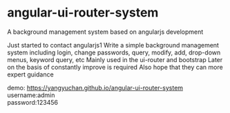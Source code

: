 # angular-ui-router-system
A background management system based on angularjs development

Just started to contact angularjs1
Write a simple background management system including login, change passwords, query, modify, add, drop-down menus, keyword query, etc
Mainly used in the ui-router and bootstrap
Later on the basis of constantly improve is required
Also hope that they can more expert guidance

demo: https://yangyuchan.github.io/angular-ui-router-system
username:admin   
password:123456
